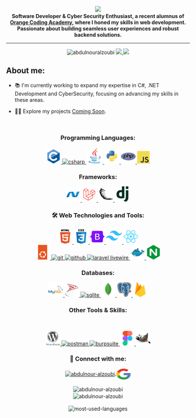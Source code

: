 <div align="center">
    <img src="https://readme-typing-svg.herokuapp.com/?color=%23dfbc00&size=32&center=true&vCenter=true&width=600&height=50&lines=Hi+%F0%9F%91%8B,+I%27m+Abdulnour;Full+Stack+Developer;Software+Engineer;Cyber+Security+Enthusiast" />
</div>

<div align='center'>
  <b>
  Software Developer & Cyber Security Enthusiast, a recent alumnus of <a href="https://orangecodingacademy.com/" target="_blank" rel="noreferrer">Orange Coding Academy</a>, where I honed my skills in web development. Passionate about building seamless user experiences and robust backend solutions.
  </b>
</div>
<hr/>

<p align="center">
  <img src="https://komarev.com/ghpvc/?username=abdulnouralzoubi&label=Profile%20views&color=0e75b6&style=flat" alt="abdulnouralzoubi" />
  <a href="mailto:abdulnour.m.alzoubi@gmail.com" target="_blank">
  <img src="https://img.shields.io/badge/Gmail-c14438?style=flat&logo=Gmail&logoColor=white&link=mailto:abdulnour.m.alzoubi@gmail.com">
  </a>
  <a href="https://www.linkedin.com/in/abdulnour-alzoubi-" target="_blank">
  <img src="https://img.shields.io/badge/linkedin-blue?style=flat&logo=linkedin&logoColor=white&link=w.linkedin.com/in/abdulnour-alzoubi-">
  </a>
</p>

## About me:

- 📚 I'm currently working to expand my expertise in C#, .NET Development and CyberSecurity, focusing on advancing my skills in these areas.

- 👨‍💻 Explore my projects [Coming Soon](https://github.com/abdunlnouralzoubi/#).

<br>

<div align="center">

  <h3 align="center">Programming Languages:</h3>
 <!-- C -->
  <a href="https://github.com/abdulnouralzoubi" target="_blank" rel="noreferrer">
    <img src="https://raw.githubusercontent.com/devicons/devicon/master/icons/c/c-original.svg"
          width="40"
          height="40"
          class="d-block rounded-2 mr-3 flex-shrink-0"
          alt="c-lang">
  </a>
 <!-- C# -->
  <a href="https://learn.microsoft.com/dotnet/csharp/" target="_blank" rel="noreferrer">
    <img src="https://raw.githubusercontent.com/devicons/devicon/master/icons/c/csharp-original.svg"
          width="40"
          height="40"
          class="d-block rounded-2 mr-3 flex-shrink-0"
          alt="csharp">
  </a>
  <!-- Java -->
  <a href="https://www.java.com/" target="_blank" rel="noreferrer">
    <img src="https://raw.githubusercontent.com/devicons/devicon/master/icons/java/java-original.svg"
          width="45"
          height="45"
          class="d-block rounded-2 mr-3 flex-shrink-0"
          alt="java"/>
  </a>
  <!-- Python -->
  <a href="https://www.python.org" target="_blank" rel="noreferrer">
    <img src="https://raw.githubusercontent.com/github/explore/80688e429a7d4ef2fca1e82350fe8e3517d3494d/topics/python/python.png"
          width="42"
          height="42"
          class="d-block rounded-2 mr-3 flex-shrink-0"
          alt="python">
  </a>
  <!-- PHP -->
  <a href="https://www.php.net" target="_blank" rel="noreferrer">
    <img src="https://raw.githubusercontent.com/devicons/devicon/master/icons/php/php-original.svg"
         alt="php"
         width="40"
         height="40"/>
  </a>
  <!-- JavaScript -->
  <a href="https://developer.mozilla.org/en-US/docs/Web/JavaScript"
     target="_blank"
     rel="noreferrer">
    <img src="https://raw.githubusercontent.com/devicons/devicon/master/icons/javascript/javascript-original.svg"
         alt="javascript"
         width="35"
         height="35"/>
  </a>
  
  <h3 align="center">Frameworks:</h3>
  <!-- .Net -->
  <a href="https://dotnet.microsoft.com/" target="_blank" rel="noreferrer">
    <img src="https://raw.githubusercontent.com/devicons/devicon/master/icons/dot-net/dot-net-original.svg"
            alt="dot-net"
            width="40"
            height="40"/>
  </a>
  <!-- Laravel -->
  <a href="https://laravel.com/" target="_blank" rel="noreferrer">
    <img src="https://raw.githubusercontent.com/github/explore/56a826d05cf762b2b50ecbe7d492a839b04f3fbf/topics/laravel/laravel.png"
            alt="laravel"
            width="40"
            height="40"/>
  </a>
  <!-- Flask -->
  <a href="https://flask.palletsprojects.com/" target="_blank" rel="noreferrer">
    <img src="https://raw.githubusercontent.com/devicons/devicon/master/icons/flask/flask-plain.svg"
          width="42"
          height="42"
          class="d-block rounded-2 mr-3 flex-shrink-0"
          alt="flask">
  </a>
  <!-- Django -->
  <a href="https://www.djangoproject.com/" target="_blank" rel="noreferrer">
    <img src="https://raw.githubusercontent.com/devicons/devicon/master/icons/django/django-plain.svg"
          width="42"
          height="42"
          class="d-block rounded-2 mr-3 flex-shrink-0"
          alt="django">
  </a>

  <!-- Java Spring Boot -->
  <!-- <a href="https://spring.io/projects/spring-boot/" target="_blank" rel="noreferrer">
    <img src="https://raw.githubusercontent.com/devicons/devicon/master/icons/spring/spring-original-wordmark.svg"
         alt="java spring boot"
         width="40"
         height="40"/>
  </a> -->

  <!-- <a href="https://nextjs.org/" target="_blank">
    <img src="https://raw.githubusercontent.com/devicons/devicon/master/icons/nextjs/nextjs-original.svg" alt="next.js" width="40" height="40"/>
  </a> -->

  <h3 align="center">🛠 Web Technologies and Tools:</h3> 
  <!-- HTML -->
  <a href="https://www.w3.org/html/" target="_blank">
    <img src="https://raw.githubusercontent.com/devicons/devicon/master/icons/html5/html5-original-wordmark.svg" alt="html5" width="40" height="40"/>
  </a>
  <!-- CSS -->
  <a href="https://www.w3schools.com/css/" target="_blank">
    <img src="https://raw.githubusercontent.com/devicons/devicon/master/icons/css3/css3-original-wordmark.svg" alt="css3" width="40" height="40"/>
  </a>
  <!-- Bootstrap -->
  <a href="https://getbootstrap.com" target="_blank" rel="noreferrer">
    <img src="https://raw.githubusercontent.com/devicons/devicon/master/icons/bootstrap/bootstrap-original.svg"
         alt="bootstrap"
         width="40"
         height="40"/>
  </a>
  <!-- Tailwind -->
  <a href="https://tailwindcss.com/" target="_blank">
            <img src="https://raw.githubusercontent.com/devicons/devicon/master/icons/tailwindcss/tailwindcss-original.svg" alt="tailwind" width="45" height="45"/>
        </a>
  <!-- Vue.js -->
  <!-- <a href="https://vuejs.org/" target="_blank" rel="noreferrer">
    <img
      src="https://raw.githubusercontent.com/devicons/devicon/master/icons/vuejs/vuejs-original-wordmark.svg"
      alt="vuejs"
      width="40"
      height="40"
    />
  </a> -->
  <!-- React.js -->
  <a href="https://react.dev/" target="_blank">
    <img src="https://raw.githubusercontent.com/devicons/devicon/master/icons/react/react-original.svg" alt="react.js" width="40" height="40"/>
  </a>

  <br>
  <!-- Ubuntu -->
  <a href="https://www.ubuntu.org/" target="_blank" rel="noreferrer">
    <img src="https://raw.githubusercontent.com/devicons/devicon/master/icons/ubuntu/ubuntu-original.svg"
         alt="ubuntu"
         width="40"
         height="40"/>
  </a>
  <!-- Git -->
  <a href="https://git-scm.com/" target="_blank" rel="noreferrer">
    <img src="https://www.vectorlogo.zone/logos/git-scm/git-scm-icon.svg"
         alt="git"
         width="38"
         height="38"/>
  </a>
  <!-- GitHub -->
  <a href="https://github.com/" target="_blank">
    <img src="https://www.svgrepo.com/show/512317/github-142.svg"
         alt="github"
         width="38"
         height="38"/>
  </a>
  <!-- Livewire -->
  <a href="https://laravel-livewire.com/" target="_blank">
    <img src="https://avatars.githubusercontent.com/u/51960834?s=100" alt="laravel livewire" width="40" height="40"/>
  </a>
  <!-- Docker -->
  <a href="https://www.docker.com" target="_blank">
    <img src="https://raw.githubusercontent.com/devicons/devicon/master/icons/docker/docker-original.svg" alt="docker" width="40" height="40"/>
  </a>
  <!-- Nginx -->
  <a href="https://www.nginx.com" target="_blank">
    <img src="https://raw.githubusercontent.com/devicons/devicon/master/icons/nginx/nginx-original.svg" alt="nginx" width="40" height="40"/>
  </a>

<h3 align="center">Databases:</h3> 
<!-- Microsoft SQL Server -->
<a href="https://www.microsoft.com/sql-server/" target="_blank">
<img src="https://raw.githubusercontent.com/devicons/devicon/master/icons/mysql/mysql-original-wordmark.svg" alt="mysql" width="40" height="40"/>
</a>
<!-- MySQL -->
<a href="https://www.mysql.com/" target="_blank">
<img src="https://raw.githubusercontent.com/devicons/devicon/master/icons/microsoftsqlserver/microsoftsqlserver-original.svg" alt="mysql" width="40" height="40"/>
</a>
<!-- SQLite -->
<a href="https://www.sqlite.org/" target="_blank">
<img src="https://www.vectorlogo.zone/logos/sqlite/sqlite-icon.svg" alt="sqlite" width="40" height="40"/>
</a>
<!-- MongoDB -->
<a href="https://www.mongodb.com" target="_blank">
<img src="https://raw.githubusercontent.com/devicons/devicon/master/icons/mongodb/mongodb-original.svg" alt="mongodb" width="40" height="40"/>
</a>
<!-- PostgreSQL -->
<a href="https://www.postgresql.org" target="_blank">
<img src="https://raw.githubusercontent.com/devicons/devicon/master/icons/postgresql/postgresql-original.svg" alt="mongodb" width="40" height="40"/>
</a>
<!-- Firebase -->
<a href="https://www.firebase.com" target="_blank">
<img src="https://raw.githubusercontent.com/devicons/devicon/master/icons/firebase/firebase-original.svg" alt="mongodb" width="40" height="40"/>
</a>

<br/>
<!-- <details> -->
  <!-- <summary><b>Other Tools & Skills:</b></summary> -->
  <h3 align="center">Other Tools & Skills:</h3  >
  <br/>
  <p align="center">
  <!-- WordPress -->
  <a href="https://wordpress.org" target="_blank">
    <img src="https://raw.githubusercontent.com/devicons/devicon/master/icons/wordpress/wordpress-original.svg" alt="wordpress" width="40" height="40"/>
  </a>
  <!-- Postman -->
  <a href="https://postman.com" target="_blank">
    <img src="https://www.vectorlogo.zone/logos/getpostman/getpostman-icon.svg" alt="postman" width="40" height="40"/>
  </a>
  <!-- BurpSuit -->
  <a href="https://portswigger.net/burp" target="_blank">
    <img src="https://www.svgrepo.com/show/454430/burpsuite-security-software.svg" alt="burpsuite" width="40" height="40"/>
  </a>
  <!-- Figma -->
  <a href="https://figma.com" target="_blank">
    <img src="https://raw.githubusercontent.com/devicons/devicon/master/icons/figma/figma-original.svg" alt="wordpress" width="40" height="40"/>
  </a>
  <!-- GIMP -->
  <a href="https://gimp.org" target="_blank">
    <img src="https://raw.githubusercontent.com/devicons/devicon/master/icons/gimp/gimp-original.svg" alt="wordpress" width="40" height="40"/>
  </a>
  </p>
  <!-- </details> -->
<div>

<div align="center" class="contact-me">
  <h3>📩 Connect with me:</h3>
  <a href="https://www.linkedin.com/in/abdulnour-alzoubi-" target="blank">
    <img align="center"
        src="https://raw.githubusercontent.com/rahuldkjain/github-profile-readme-generator/master/src/images/icons/Social/linked-in-alt.svg"
        alt="abdulnour-alzoubi"
        height="30"
        width="40"/>
  </a>
  <a href="abdulnour.m.alzoubi@gmail.com" target="blank">
    <img align="center"
        src="https://raw.githubusercontent.com/devicons/devicon/master/icons/google/google-original.svg"
        alt="abdulnour-alzoubi"
        height="30"
        width="40"/>
  </a>
</div>

<br>

<div align='center'>
    <!-- Light Theme -->
    <!-- <img align='center'
       src='https://github-readme-stats.vercel.app/api?username=abdulnouralzoubi&show_icons=true&locale=en'
       width='45%'
       alt='abdulnour-alzoubi'/> -->
    <!-- Dark Theme -->
    <img align='center'
       src='https://github-readme-stats.vercel.app/api?username=abdulnouralzoubi&count_private=true&show_icons=true&theme=tokyonight&hide_border=true'
       width='45%'
       alt='abdulnour-alzoubi'>
</div>

<div align='center'>
    <!-- Light Theme -->
    <!-- <img align='center'
       src='https://github-readme-streak-stats.herokuapp.com/?user=abdulnouralzoubi&'
       width='45%'
       alt='abdulnour-alzoubi'/> -->
    <!-- Dark Theme -->
    <img align='center'
       src='https://github-readme-streak-stats.herokuapp.com?user=abdulnouralzoubi&theme=tokyonight&hide_border=true'
       width='45%'
       alt='abdulnour-alzoubi'>
</div>

<br>

<div align="center">
    <img src="https://github-readme-stats.vercel.app/api/top-langs/?username=abdulnouralzoubi&theme=tokyonight&hide_border=true"
         alt="most-used-languages">
</div>

<!-- <div align="center">
    <a href="https://data.typeracer.com/pit/profile?user=dunour&ref=badge" target="_top"><img src="https://data.typeracer.com/misc/badge?user=dunour" border="0" alt="TypeRacer.com scorecard for user dunour"/></a>
</div> -->
